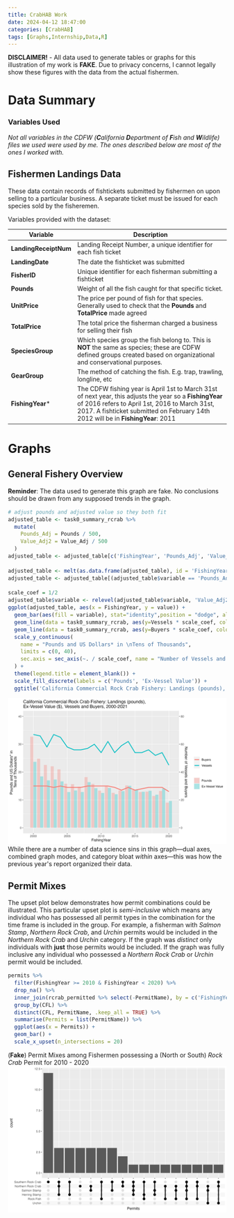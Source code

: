 ```yaml
---
title: CrabHAB Work
date: 2024-04-12 18:47:00
categories: [CrabHAB]
tags: [Graphs,Internship,Data,R]
---
```


**DISCLAIMER!** - All data used to generate tables or graphs for this illustration of my work is **FAKE**. Due to privacy concerns, I cannot legally show these figures with the data from the actual fishermen.


# Data Summary
### Variables Used
*Not all variables in the CDFW (**C**alifornia **D**epartment of **F**ish and **W**ildlife) files we used were used by me. The ones described below are most of the ones I worked with.*
## Fishermen Landings Data
These data contain records of fishtickets submitted by fishermen on upon selling to a particular business. A separate ticket must be issued for each species sold by the fisheremen.


Variables provided with the dataset:  

| Variable | Description |  
| ---------------- | ------------- |  
| **LandingReceiptNum** | Landing Receipt Number, a unique identifier for each fish ticket |  
| **LandingDate** | The date the fishticket was submitted |  
| **FisherID** | Unique identifier for each fisherman submitting a fishticket |  
| **Pounds** | Weight of all the fish caught for that specific ticket. |  
| **UnitPrice** | The price per pound of fish for that species. Generally used to check that the **Pounds** and **TotalPrice** made agreed |  
| **TotalPrice** | The total price the fisherman charged a business for selling their fish |  
| **SpeciesGroup** | Which species group the fish belong to. This is **NOT** the same as species; these are CDFW defined groups created based on organizational and conservational purposes. |  
| **GearGroup** | The method of catching the fish. E.g. trap, trawling, longline, etc |  
| **FishingYear**\* | The CDFW fishing year is April 1st to March 31st of next year, this adjusts the year so a **FishingYear** of 2016 refers to April 1st, 2016 to March 31st, 2017. A fishticket submitted on February 14th 2012 will be in **FishingYear**: 2011 |  

# Graphs
## General Fishery Overview
**Reminder**: The data used to generate this graph are fake. No conclusions should be drawn from any supposed trends in the graph.
```r
# adjust pounds and adjusted value so they both fit
adjusted_table <- task0_summary_rcrab %>% 
  mutate(
    Pounds_Adj = Pounds / 500, 
    Value_Adj2 = Value_Adj / 500
  )
adjusted_table <- adjusted_table[c('FishingYear', 'Pounds_Adj', 'Value_Adj2', 'Vessels', 'Buyers')]

adjusted_table <- melt(as.data.frame(adjusted_table), id = 'FishingYear')
adjusted_table <- adjusted_table[(adjusted_table$variable == 'Pounds_Adj') | (adjusted_table$variable == 'Value_Adj2'),]

scale_coef = 1/2
adjusted_table$variable <- relevel(adjusted_table$variable, 'Value_Adj2')
ggplot(adjusted_table, aes(x = FishingYear, y = value)) + 
  geom_bar(aes(fill = variable), stat="identity",position = "dodge", alpha=.3) +
  geom_line(data = task0_summary_rcrab, aes(y=Vessels * scale_coef, color='Vessels'), size = 1.1) + 
  geom_line(data = task0_summary_rcrab, aes(y=Buyers * scale_coef, color= 'Buyers'), size = 1.1) +
  scale_y_continuous(
    name = "Pounds and US Dollars* in \nTens of Thousands", 
    limits = c(0, 40),
    sec.axis = sec_axis(~. / scale_coef, name = "Number of Vessels and Buyers")
  ) +
  theme(legend.title = element_blank()) +
  scale_fill_discrete(labels = c('Pounds', 'Ex-Vessel Value')) + 
  ggtitle('California Commercial Rock Crab Fishery: Landings (pounds), \nEx-Vessel Value ($), Vessels and Buyers, 2000-2021')
```
![Fishery Overview Example](../assets/CrabHAB/Fake_GenFishery.png)
While there are a number of data science sins in this graph—dual axes, combined graph modes, and category bloat *within* axes—this was how the previous year's report organized their data.

## Permit Mixes 
The upset plot below demonstrates how permit combinations could be illustrated. This particular upset plot is *semi-inclusive* which means any individual who has possessed all permit types in the combination for the time frame is included in the group. For example, a fisherman with *Salmon Stamp*, *Northern Rock Crab*, and *Urchin* permits would be included in the *Northern Rock Crab* and *Urchin* category. If the graph was *distinct* only individuals with **just** those permits would be included. If the graph was fully inclusive any individual who possessed a *Northern Rock Crab* or *Urchin* permit would be included.
```r
permits %>% 
  filter(FishingYear >= 2010 & FishingYear < 2020) %>% 
  drop_na() %>% 
  inner_join(rcrab_permitted %>% select(-PermitName), by = c('FishingYear' = 'FishingYear', 'CFL' = 'CFL')) %>% 
  group_by(CFL) %>% 
  distinct(CFL, PermitName, .keep_all = TRUE) %>% 
  summarise(Permits = list(PermitName)) %>% 
  ggplot(aes(x = Permits)) + 
  geom_bar() + 
  scale_x_upset(n_intersections = 20)
```
(**Fake**) Permit Mixes among Fishermen possessing a (North or South) *Rock Crab* Permit for 2010 - 2020
![Permit Mixes](../assets/CrabHAB/Fake_UpsetPlot.png)


